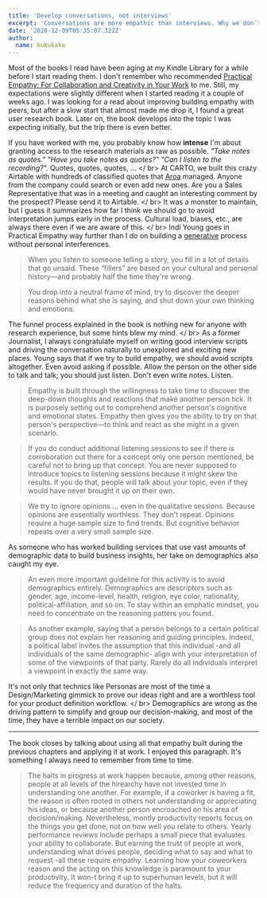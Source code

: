 ```yaml
---
title: 'Develop conversations, not interviews'
excerpt: 'Conversations are more empathic than interviews. Why we don´t use them more while doing user reserch? Thats one of the questions Indi Young asks in Practical Empathy'
date: '2020-12-09T05:35:07.322Z'
author:
  name: kukukaka
---
```

Most of the books I read have been aging at my Kindle Library for a while before I start reading them. I don't remember who recommended <a href="https://www.amazon.com/Practical-Empathy-Collaboration-Creativity-Your-ebook/dp/B00RY9R8H8/ref=sr_1_1?crid=1O601WI9JQYCB&keywords=practical+empathy&qid=1607453908&sprefix=practical+empa%2Caps%2C264&sr=8-1" title="Practical Empathy book in Amazon" class="link" >Practical Empathy: For Collaboration and Creativity in Your Work</a> to me. Still, my expectations were slightly different when I started reading it a couple of weeks ago. I was looking for a read about improving building empathy with peers, but after a slow start that almost made me drop it, I found a great user research book. Later on, the book develops into the topic I was expecting initially, but the trip there is even better.

If you have worked with me, you probably know how <b>intense</b> I'm about granting access to the research materials as raw as possible. <i>"Take notes as quotes." "Have you take notes as quotes?" "Can I listen to the recording?".</i> Quotes, quotes, quotes, ... </ br>
At CARTO, we built this crazy Airtable with hundreds of classified quotes that <a href="https://twitter.com/aroiki_" title="Aroa's Twitter" class="link">Aroa</a> managed. Anyone from the company could search or even add new ones. Are you a Sales Representative that was in a meeting and caught an interesting comment by the prospect? Please send it to Airtable. </ br>
It was a monster to maintain, but I guess it summarizes how far I think we should go to avoid interpretation jumps early in the process. Cultural load, biases, etc., are always there even if we are aware of this. </ br>
Indi Young goes in Practical Empathy way further than I do on building a <a href="../public/assets/blog/empathic-research/generative.png" title="Generative research" class="link">generative</a> process without personal interferences. 

<blockquote>When you listen to someone telling a story, you fill in a lot of details that go unsaid. These “fillers” are based on your cultural and personal history—and probably half the time they're wrong.</blockquote>

<blockquote>You drop into a neutral frame of mind, try to discover the deeper reasons behind what she is saying, and shut down your own thinking and emotions.</blockquote>

The funnel process explained in the book is nothing new for anyone with research experience, but some hints blew my mind. </ br>
As a former Journalist, I always congratulate myself on writing good interview scripts and driving the conversation naturally to unexplored and exciting new places. Young says that if we try to build empathy, we should avoid scripts altogether. Even avoid asking if possible. Allow the person on the other side to talk and talk; you should just listen. Don't even write notes. Listen.

<blockquote>Empathy is built through the willingness to take time to discover the deep-down thoughts and reactions that make another person tick. It is purposely setting out to comprehend another person's cognitive and emotional states. Empathy then gives you the ability to try on that person's perspective—to think and react as she might in a given scenario.</blockquote>

<blockquote>If you do conduct additional listening sessions to see if there is corroboration out there for a concept only one person mentioned, be careful not to bring up that concept. You are never supposed to introduce topics to listening sessions because it might skew the results. If you do that, people will talk about your topic, even if they would have never brought it up on their own.</blockquote>

<blockquote>We try to ignore opinions ... even in the qualitative sessions. Because opinions are essentially worthless. They don't repeat. Opinions require a huge sample size to find trends. But cognitive behavior repeats over a very small sample size.</blockquote>

As someone who has worked building services that use vast amounts of demographic data to build business insights, her take on demographics also caught my eye.

<blockquote>An even more important guideline for this activity is to avoid demographics entirely. Demographics are descriptors such as gender, age, income-level, health, religion, eye color, nationality, political-affiliation, and so on. To stay within an emphatic mindset, you need to concentrate on the reasoning patters you found.</blockquote>

<blockquote>As another example, saying that a person belongs to a certain political group does not explain her reasoning and guiding principles. Indeed, a political label invites the assumption that this individual -and all individuals of the same demographic- align with your interpretation of some of the viewpoints of that party. Rarely do all individuals interpret a viewpoint in exactly the same way.</blockquote>

It's not only that technics like Personas are most of the time a Design/Marketing gimmick to prove our ideas right and are a worthless tool for your product definition workflow. </ br>
Demographics are wrong as the driving pattern to simplify and group our decision-making, and most of the time, they have a terrible impact on our society.

----

The book closes by talking about using all that empathy built during the previous chapters and applying it at work. I enjoyed this paragraph. It's something I always need to remember from time to time.

<blockquote>The halts in progress at work happen because, among other reasons, people at all levels of the hirearchy have not invested time in understanding one another. For example, if a coworker is having a fit, the reason is often rooted in others not understanding or appreciating his ideas, or because another person encroached on his area of decision/making.</ br>
Nevertheless, montly productivity reports focus on the things you get done, not on how well you relate to others. Yearly performance reviews include perhaps a small piece that evaluates your ability to collaborate. But earning the trust of people at work, understanding what drives people, deciding what to say and what to request -all these require empathy. Learning how your coweorkers reason and the acting on this knowledge is paramount to your productivity. It won-t bring it up to superhuman levels, but it will reduce the frequency and duration of the halts.</blockquote>

